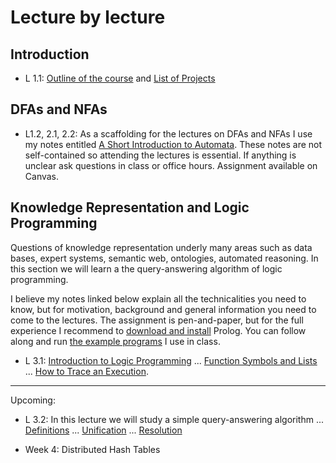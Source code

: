# Lecture by lecture

## Introduction

- L 1.1: [Outline of the course](https://hackmd.io/@alexhkurz/BkmoBQUui) and [List of Projects](https://hackmd.io/@alexhkurz/B1BVO6Bjj)

## DFAs and NFAs

- L1.2, 2.1, 2.2: As a scaffolding for the lectures on DFAs and NFAs I use my notes entitled [A Short Introduction to Automata](https://hackmd.io/@alexhkurz/HylLKujCP). These notes are not self-contained so attending the lectures is essential. If anything is unclear ask questions in class or office hours. Assignment available on Canvas.

## Knowledge Representation and Logic Programming

Questions of knowledge representation underly many areas such as data bases, expert systems, semantic web, ontologies, automated reasoning. In this section we will learn a the query-answering algorithm of logic programming. 

I believe my notes linked below explain all the technicalities you need to know, but for motivation, background and general information you need to come to the lectures. The assignment is pen-and-paper, but for the full experience I recommend to [download and install](https://www.swi-prolog.org/download/stable) Prolog. You can follow along and run [the example programs](https://github.com/alexhkurz/algorithm-analysis-2023/tree/main/logic-programming/src) I use in class. 

- L 3.1: [Introduction to Logic Programming](logic-programming/slides/LP1-introduction-to-logic-programming.pdf) ... [Function Symbols and Lists](logic-programming/slides/LP2-function-symbols-and-lists.pdf) ... [How to Trace an Execution](logic-programming/trace.pdf).   

---

Upcoming:

- L 3.2: In this lecture we will study a simple query-answering algorithm ... [Definitions](logic-programming/slides/LP3-definitions.pdf) ... [Unification](logic-programming/slides/LP4-unification.pdf) ... [Resolution](logic-programming/slides/LP5-resolution.pdf)

- Week 4: Distributed Hash Tables



